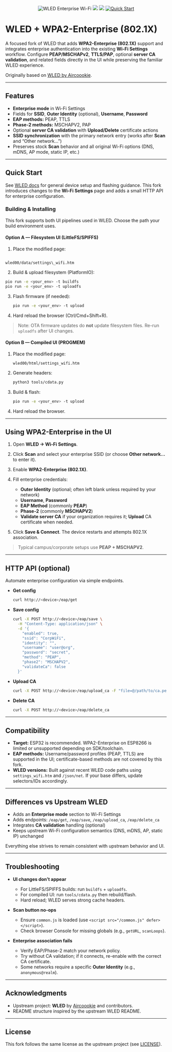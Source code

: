 <p align="center">
  <!-- Optional: replace with your fork's logo -->
  <img src="/images/wled_enterprise_logo.png" alt="WLED Enterprise Wi-Fi">
  <!-- Badges: update org/repo as needed -->
  <a href="https://github.com/<your-org>/<your-repo>/releases"><img src="https://img.shields.io/github/release/<your-org>/<your-repo>.svg?style=flat-square"></a>
  <a href="https://raw.githubusercontent.com/<your-org>/<your-repo>/main/LICENSE"><img src="https://img.shields.io/github/license/<your-org>/<your-repo>?color=blue&style=flat-square"></a>
  <a href="https://kno.wled.ge"><img src="https://img.shields.io/badge/quick_start-wiki-blue.svg?style=flat-square" alt="Quick Start"></a>
</p>

# WLED + WPA2-Enterprise (802.1X)

A focused fork of WLED that adds **WPA2-Enterprise (802.1X)** support and integrates enterprise authentication into the existing **Wi-Fi Settings** workflow. Configure **PEAP/MSCHAPv2**, **TTLS/PAP**, optional **server CA validation**, and related fields directly in the UI while preserving the familiar WLED experience.

Originally based on [WLED by Aircoookie](https://github.com/wled-dev/WLED).

---

## Features

- **Enterprise mode** in Wi-Fi Settings
- Fields for **SSID**, **Outer Identity** (optional), **Username**, **Password**
- **EAP methods:** PEAP, TTLS
- **Phase-2 methods:** MSCHAPV2, PAP
- Optional **server CA validation** with **Upload/Delete** certificate actions
- **SSID synchronization** with the primary network entry (works after **Scan** and “Other network…”)
- Preserves stock **Scan** behavior and all original Wi-Fi options (DNS, mDNS, AP mode, static IP, etc.)

---

## Quick Start

See [WLED docs](https://kno.wled.ge) for general device setup and flashing guidance. This fork introduces changes to the **Wi-Fi Settings** page and adds a small HTTP API for enterprise configuration.

### Building & Installing

This fork supports both UI pipelines used in WLED. Choose the path your build environment uses.

#### Option A — Filesystem UI (LittleFS/SPIFFS)

1. Place the modified page:
```

wled00/data/settings\_wifi.htm

````
2. Build & upload filesystem (PlatformIO):
```bash
pio run -e <your_env> -t buildfs
pio run -e <your_env> -t uploadfs
````

3. Flash firmware (if needed):

   ```bash
   pio run -e <your_env> -t upload
   ```
4. Hard reload the browser (Ctrl/Cmd+Shift+R).

> Note: OTA firmware updates do **not** update filesystem files. Re-run `uploadfs` after UI changes.

#### Option B — Compiled UI (PROGMEM)

1. Place the modified page:

   ```
   wled00/html/settings_wifi.htm
   ```
2. Generate headers:

   ```bash
   python3 tools/cdata.py
   ```
3. Build & flash:

   ```bash
   pio run -e <your_env> -t upload
   ```
4. Hard reload the browser.

---

## Using WPA2-Enterprise in the UI

1. Open **WLED → Wi-Fi Settings**.
2. Click **Scan** and select your enterprise SSID (or choose **Other network…** to enter it).
3. Enable **WPA2-Enterprise (802.1X)**.
4. Fill enterprise credentials:

   * **Outer Identity** (optional; often left blank unless required by your network)
   * **Username**, **Password**
   * **EAP Method** (commonly **PEAP**)
   * **Phase-2** (commonly **MSCHAPV2**)
   * **Validate server CA** if your organization requires it; **Upload** CA certificate when needed.
5. Click **Save & Connect**. The device restarts and attempts 802.1X association.

> Typical campus/corporate setups use **PEAP + MSCHAPV2**.

---

## HTTP API (optional)

Automate enterprise configuration via simple endpoints.

* **Get config**

  ```bash
  curl http://<device>/eap/get
  ```
* **Save config**

  ```bash
  curl -X POST http://<device>/eap/save \
    -H "Content-Type: application/json" \
    -d '{
      "enabled": true,
      "ssid": "CorpWiFi",
      "identity": "",
      "username": "user@org",
      "password": "secret",
      "method": "PEAP",
      "phase2": "MSCHAPV2",
      "validateCa": false
    }'
  ```
* **Upload CA**

  ```bash
  curl -X POST http://<device>/eap/upload_ca -F "file=@/path/to/ca.pem"
  ```
* **Delete CA**

  ```bash
  curl -X POST http://<device>/eap/delete_ca
  ```

---

## Compatibility

* **Target:** ESP32 is recommended. WPA2-Enterprise on ESP8266 is limited or unsupported depending on SDK/toolchain.
* **EAP methods:** Username/password profiles (PEAP, TTLS) are supported in the UI; certificate-based methods are not covered by this fork.
* **WLED versions:** Built against recent WLED code paths using `settings_wifi.htm` and `/json/net`. If your base differs, update selectors/IDs accordingly.

---

## Differences vs Upstream WLED

* Adds an **Enterprise mode** section to Wi-Fi Settings
* Adds endpoints: `/eap/get`, `/eap/save`, `/eap/upload_ca`, `/eap/delete_ca`
* Integrates **CA validation** handling (optional)
* Keeps upstream Wi-Fi configuration semantics (DNS, mDNS, AP, static IP) unchanged

Everything else strives to remain consistent with upstream behavior and UI.

---

## Troubleshooting

* **UI changes don’t appear**

  * For LittleFS/SPIFFS builds: run `buildfs` + `uploadfs`.
  * For compiled UI: run `tools/cdata.py` then rebuild/flash.
  * Hard reload; WLED serves strong cache headers.

* **Scan button no-ops**

  * Ensure `common.js` is loaded (use `<script src="/common.js" defer></script>`).
  * Check browser Console for missing globals (e.g., `getURL`, `scanLoops`).

* **Enterprise association fails**

  * Verify EAP/Phase-2 match your network policy.
  * Try without CA validation; if it connects, re-enable with the correct CA certificate.
  * Some networks require a specific **Outer Identity** (e.g., `anonymous@realm`).

---

## Acknowledgments

* Upstream project: **WLED** by [Aircoookie](https://github.com/wled-dev/WLED) and contributors.
* README structure inspired by the upstream WLED README.&#x20;

---

## License

This fork follows the same license as the upstream project (see [LICENSE](./LICENSE)).

